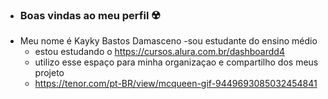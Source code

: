 - ### Boas vindas ao meu perfil ☢️
- Meu nome é Kayky Bastos Damasceno
 -sou estudante do ensino médio
  - estou estudando o https://cursos.alura.com.br/dashboardd4
  - utilizo esse espaço para minha organizaçao e compartilho dos meus projeto
  - https://tenor.com/pt-BR/view/mcqueen-gif-9449693085032454841

